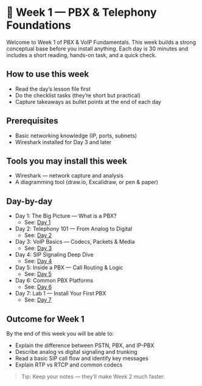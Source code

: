 # 📘 Week 1 — PBX & Telephony Foundations

Welcome to Week 1 of PBX & VoIP Fundamentals. This week builds a strong conceptual base before you install anything. Each day is 30 minutes and includes a short reading, hands-on task, and a quick check.

## How to use this week
- Read the day’s lesson file first
- Do the checklist tasks (they’re short but practical)
- Capture takeaways as bullet points at the end of each day

## Prerequisites
- Basic networking knowledge (IP, ports, subnets)
- Wireshark installed for Day 3 and later

## Tools you may install this week
- Wireshark — network capture and analysis
- A diagramming tool (draw.io, Excalidraw, or pen & paper)

## Day-by-day
- Day 1: The Big Picture — What is a PBX?
  - See: [Day 1](./day-01.md)
- Day 2: Telephony 101 — From Analog to Digital
  - See: [Day 2](./day-02.md)
- Day 3: VoIP Basics — Codecs, Packets & Media
  - See: [Day 3](./day-03.md)
- Day 4: SIP Signaling Deep Dive
  - See: [Day 4](./day-04.md)
- Day 5: Inside a PBX — Call Routing & Logic
  - See: [Day 5](./day-05.md)
- Day 6: Common PBX Platforms
  - See: [Day 6](./day-06.md)
- Day 7: Lab 1 — Install Your First PBX
  - See: [Day 7](./day-07.md)

## Outcome for Week 1
By the end of this week you will be able to:
- Explain the difference between PSTN, PBX, and IP-PBX
- Describe analog vs digital signaling and trunking
- Read a basic SIP call flow and identify key messages
- Explain RTP vs RTCP and common codecs

> Tip: Keep your notes — they’ll make Week 2 much faster.


